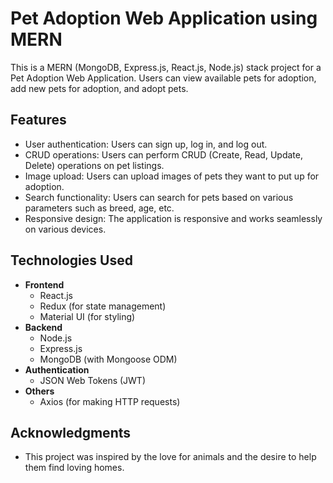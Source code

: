 # Pet Adoption Web Application using MERN

This is a MERN (MongoDB, Express.js, React.js, Node.js) stack project for a Pet Adoption Web Application. Users can view available pets for adoption, add new pets for adoption, and adopt pets.

## Features

- User authentication: Users can sign up, log in, and log out.
- CRUD operations: Users can perform CRUD (Create, Read, Update, Delete) operations on pet listings.
- Image upload: Users can upload images of pets they want to put up for adoption.
- Search functionality: Users can search for pets based on various parameters such as breed, age, etc.
- Responsive design: The application is responsive and works seamlessly on various devices.

## Technologies Used

- **Frontend**
  - React.js
  - Redux (for state management)
  - Material UI (for styling)
- **Backend**
  - Node.js
  - Express.js
  - MongoDB (with Mongoose ODM)
- **Authentication**
  - JSON Web Tokens (JWT)
- **Others**
  - Axios (for making HTTP requests)

## Acknowledgments

- This project was inspired by the love for animals and the desire to help them find loving homes.
  
